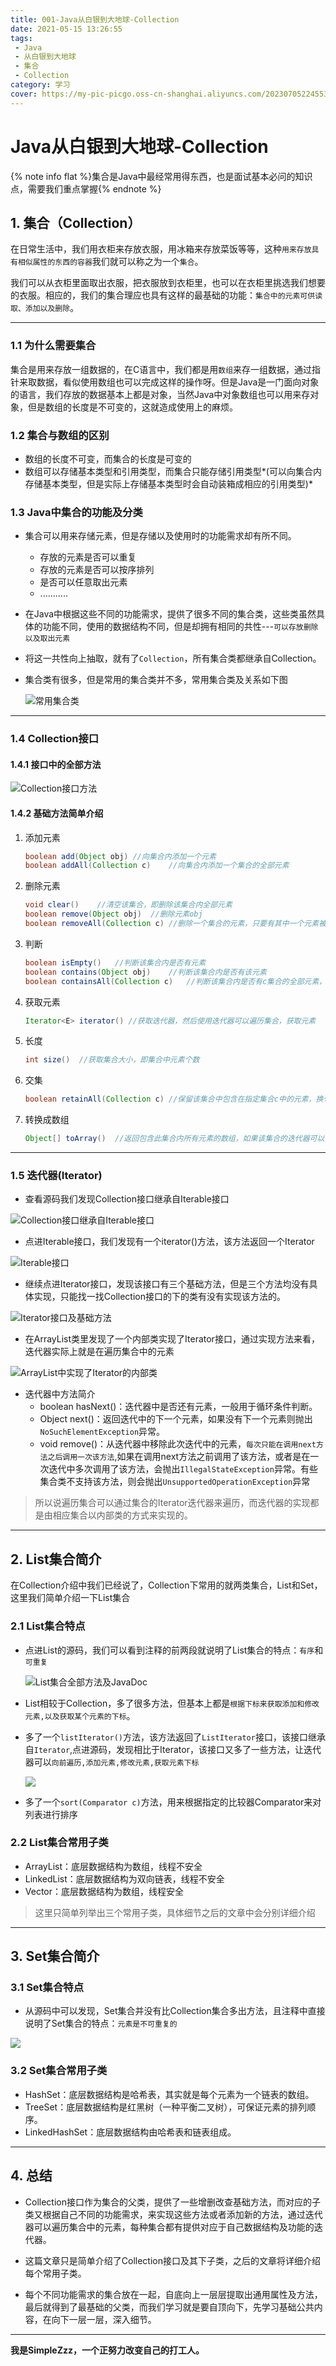 ```yaml
---
title: 001-Java从白银到大地球-Collection
date: 2021-05-15 13:26:55
tags: 
 - Java
 - 从白银到大地球
 - 集合
 - Collection
category: 学习
cover: https://my-pic-picgo.oss-cn-shanghai.aliyuncs.com/202307052245539.webp
---
```


# Java从白银到大地球-Collection

{% note info flat %}集合是Java中最经常用得东西，也是面试基本必问的知识点，需要我们重点掌握{% endnote %}

## 1. 集合（Collection）

​	在日常生活中，我们用衣柜来存放衣服，用冰箱来存放菜饭等等，这种`用来存放具有相似属性的东西的容器`我们就可以称之为一个`集合`。

​	我们可以从衣柜里面取出衣服，把衣服放到衣柜里，也可以在衣柜里挑选我们想要的衣服。相应的，我们的集合理应也具有这样的最基础的功能：`集合中的元素可供读取、添加以及删除`。

---

### 1.1 为什么需要集合

​	集合是用来存放一组数据的，在C语言中，我们都是用`数组`来存一组数据，通过指针来取数据，看似使用数组也可以完成这样的操作呀。但是Java是一门面向对象的语言，我们存放的数据基本上都是对象，当然Java中对象数组也可以用来存对象，但是数组的长度是不可变的，这就造成使用上的麻烦。

### 1.2 集合与数组的区别

- 数组的长度不可变，而集合的长度是可变的
- 数组可以存储基本类型和引用类型，而集合只能存储引用类型*(可以向集合内存储基本类型，但是实际上存储基本类型时会自动装箱成相应的引用类型)*

### 1.3 Java中集合的功能及分类

- 集合可以用来存储元素，但是存储以及使用时的功能需求却有所不同。
    - 存放的元素是否可以重复
    - 存放的元素是否可以按序排列
    - 是否可以任意取出元素
    - ...........

- 在Java中根据这些不同的功能需求，提供了很多不同的集合类，这些类虽然具体的功能不同，使用的数据结构不同，但是却拥有相同的共性---`可以存放删除以及取出元素`

- 将这一共性向上抽取，就有了`Collection`，所有集合类都继承自Collection。

- 集合类有很多，但是常用的集合类并不多，常用集合类及关系如下图

    ![常用集合类](https://my-pic-picgo.oss-cn-shanghai.aliyuncs.com/202307070054927.webp)

---

### 1.4 Collection接口

#### 1.4.1 接口中的全部方法 

![Collection接口方法](https://my-pic-picgo.oss-cn-shanghai.aliyuncs.com/202307070054062.webp)

#### 1.4.2 基础方法简单介绍

1. 添加元素

    ```java
    boolean add(Object obj)	//向集合内添加一个元素
    boolean addAll(Collection c)	//向集合内添加一个集合的全部元素
    ```

2. 删除元素

    ```java
    void clear()	//清空该集合，即删除该集合内全部元素
    boolean remove(Object obj)	//删除元素obj
    boolean removeAll(Collection c) //删除一个集合的元素，只要有其中一个元素被删除，就返回true
    ```

3. 判断

    ```java
    boolean isEmpty()	//判断该集合内是否有元素
    boolean contains(Object obj)	//判断该集合内是否有该元素
    boolean containsAll(Collection c) 	//判断该集合内是否有c集合的全部元素，只有含有全部元素才返回true
    ```

4. 获取元素

    ```java
    Iterator<E> iterator() //获取迭代器，然后使用迭代器可以遍历集合，获取元素
    ```

5. 长度

    ```java
    int size()	//获取集合大小，即集合中元素个数
    ```

6. 交集

    ```java
    boolean retainAll(Collection c)	//保留该集合中包含在指定集合c中的元素，换句话说，也就是删除该集合中不在集合c中的元素，即两个集合取交集，结果保留在该集合中，如果该集合内元素有改变，则返回true
    ```

7. 转换成数组

    ```java
    Object[] toArray()	//返回包含此集合内所有元素的数组，如果该集合的迭代器可以保证元素返回有序，那么会以相同的顺序返回。
    ```

---

### 1.5 迭代器(Iterator)

- 查看源码我们发现Collection接口继承自Iterable接口

![Collection接口继承自Iterable接口](https://my-pic-picgo.oss-cn-shanghai.aliyuncs.com/202307070054406.webp)

- 点进Iterable接口，我们发现有一个iterator()方法，该方法返回一个Iterator

![Iterable接口](https://my-pic-picgo.oss-cn-shanghai.aliyuncs.com/202307070054276.webp)

- 继续点进Iterator接口，发现该接口有三个基础方法，但是三个方法均没有具体实现，只能找一找Collection接口的下的类有没有实现该方法的。

![Iterator接口及基础方法](https://my-pic-picgo.oss-cn-shanghai.aliyuncs.com/202307070054722.webp)

- 在ArrayList类里发现了一个内部类实现了Iterator接口，通过实现方法来看，迭代器实际上就是在遍历集合中的元素

![ArrayList中实现了Iterator的内部类](https://my-pic-picgo.oss-cn-shanghai.aliyuncs.com/202307070054203.webp)

- 迭代器中方法简介
    - boolean hasNext()：迭代器中是否还有元素，一般用于循环条件判断。
    - Object next()：返回迭代中的下一个元素，如果没有下一个元素则抛出`NoSuchElementException`异常。
    - void remove()：从迭代器中移除此次迭代中的元素，`每次只能在调用next方法之后调用一次该方法`,如果在调用next方法之前调用了该方法，或者是在一次迭代中多次调用了该方法，会抛出`IllegalStateException`异常。有些集合类不支持该方法，则会抛出`UnsupportedOperationException`异常

> 所以说遍历集合可以通过集合的Iterator迭代器来遍历，而迭代器的实现都是由相应集合以内部类的方式来实现的。

---

## 2. List集合简介

​	在Collection介绍中我们已经说了，Collection下常用的就两类集合，List和Set，这里我们简单介绍一下List集合

### 2.1 List集合特点

- 点进List的源码，我们可以看到注释的前两段就说明了List集合的特点：`有序`和`可重复`

    ![List集合全部方法及JavaDoc](https://my-pic-picgo.oss-cn-shanghai.aliyuncs.com/202307070055028.webp)

- List相较于Collection，多了很多方法，但基本上都是`根据下标来获取添加和修改元素,以及获取某个元素的下标`。

- 多了一个`listIterator()`方法，该方法返回了`ListIterator`接口，该接口继承自`Iterator`,点进源码，发现相比于Iterator，该接口又多了一些方法，让迭代器可以`向前遍历,添加元素,修改元素,获取元素下标`

    ![](https://my-pic-picgo.oss-cn-shanghai.aliyuncs.com/202307070055656.webp)

- 多了一个`sort(Comparator c)`方法，用来根据指定的比较器Comparator来对列表进行排序

### 2.2 List集合常用子类

- ArrayList：底层数据结构为数组，线程不安全
- LinkedList：底层数据结构为双向链表，线程不安全
- Vector：底层数据结构为数组，线程安全

> 这里只简单列举出三个常用子类，具体细节之后的文章中会分别详细介绍

---

## 3. Set集合简介

### 3.1 Set集合特点

- 从源码中可以发现，Set集合并没有比Collection集合多出方法，且注释中直接说明了Set集合的特点：`元素是不可重复的`

![](https://my-pic-picgo.oss-cn-shanghai.aliyuncs.com/202307070055127.webp)

### 3.2 Set集合常用子类

- HashSet：底层数据结构是哈希表，其实就是每个元素为一个链表的数组。
- TreeSet：底层数据结构是红黑树（一种平衡二叉树），可保证元素的排列顺序。
- LinkedHashSet：底层数据结构由哈希表和链表组成。

---

## 4. 总结

- Collection接口作为集合的父类，提供了一些增删改查基础方法，而对应的子类又根据自己不同的功能需求，来实现这些方法或者添加新的方法，通过迭代器可以遍历集合中的元素，每种集合都有提供对应于自己数据结构及功能的迭代器。

- 这篇文章只是简单介绍了Collection接口及其下子类，之后的文章将详细介绍每个常用子类。

- 每个不同功能需求的集合放在一起，自底向上一层层提取出通用属性及方法，最后就得到了最基础的父类，而我们学习就是要自顶向下，先学习基础公共内容，在向下一层一层，深入细节。

---

**我是SimpleZzz，一个正努力改变自己的打工人。**